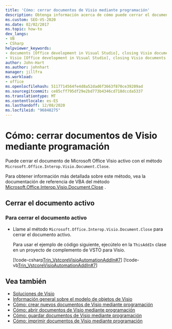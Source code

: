 ```yaml
---
title: 'Cómo: cerrar documentos de Visio mediante programación'
description: Obtenga información acerca de cómo puede cerrar el documento de Visio activo Microsoft Office mediante el Microsoft.Office.Interop.Visio.Document. Método Close.
ms.custom: SEO-VS-2020
ms.date: 02/02/2017
ms.topic: how-to
dev_langs:
- VB
- CSharp
helpviewer_keywords:
- documents [Office development in Visual Studio], closing Visio documents
- Visio [Office development in Visual Studio], closing Visio documents
author: John-Hart
ms.author: johnhart
manager: jillfra
ms.workload:
- office
ms.openlocfilehash: 5117714564fe4d8a52dad6f3663f870ce39209ad
ms.sourcegitcommit: ce85cff795df29e2bd773b4346cd718dccda5337
ms.translationtype: MT
ms.contentlocale: es-ES
ms.lasthandoff: 12/08/2020
ms.locfileid: "96848275"
---
```

# <a name="how-to-programmatically-close-visio-documents"></a>Cómo: cerrar documentos de Visio mediante programación
  Puede cerrar el documento de Microsoft Office Visio activo con el método `Microsoft.Office.Interop.Visio.Document.Close`.

 Para obtener información más detallada sobre este método, vea la documentación de referencia de VBA del método [Microsoft.Office.Interop.Visio.Document.Close](/office/vba/api/Visio.Document.Close) .

## <a name="close-the-active-document"></a>Cerrar el documento activo

### <a name="to-close-the-active-document"></a>Para cerrar el documento activo

- Llame al método `Microsoft.Office.Interop.Visio.Document.Close` para cerrar el documento activo.

     Para usar el ejemplo de código siguiente, ejecútelo en la `ThisAddIn` clase en un proyecto de complemento de VSTO para Visio.

     [!code-csharp[Trin_VstcoreVisioAutomationAddIn#7](../vsto/codesnippet/CSharp/trin_vstcorevisioautomationaddin/ThisAddIn.cs#7)]
     [!code-vb[Trin_VstcoreVisioAutomationAddIn#7](../vsto/codesnippet/VisualBasic/trin_vstcorevisioautomationaddin/ThisAddIn.vb#7)]

## <a name="see-also"></a>Vea también
- [Soluciones de Visio](../vsto/visio-solutions.md)
- [Información general sobre el modelo de objetos de Visio](../vsto/visio-object-model-overview.md)
- [Cómo: crear nuevos documentos de Visio mediante programación](../vsto/how-to-programmatically-create-new-visio-documents.md)
- [Cómo: abrir documentos de Visio mediante programación](../vsto/how-to-programmatically-open-visio-documents.md)
- [Cómo: guardar documentos de Visio mediante programación](../vsto/how-to-programmatically-save-visio-documents.md)
- [Cómo: imprimir documentos de Visio mediante programación](../vsto/how-to-programmatically-print-visio-documents.md)
